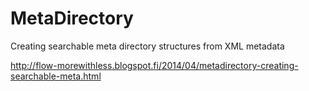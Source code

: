MetaDirectory
=============

Creating searchable meta directory structures from XML metadata

http://flow-morewithless.blogspot.fi/2014/04/metadirectory-creating-searchable-meta.html
